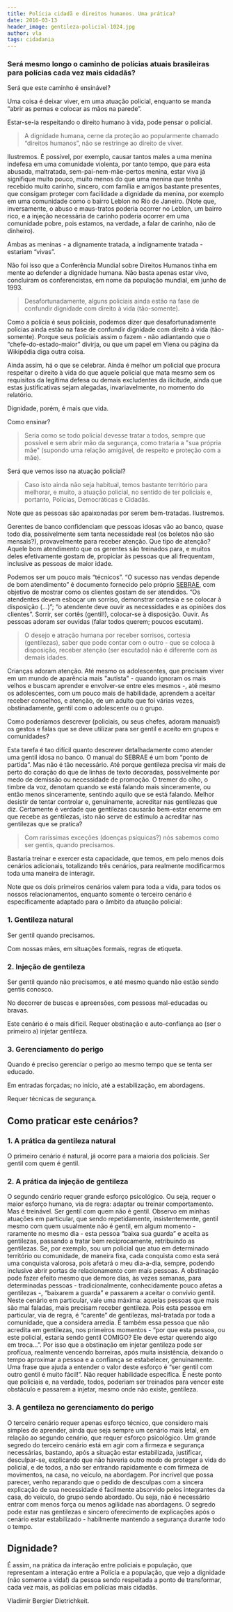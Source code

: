 ```yaml
---
title: Polícia cidadã e direitos humanos. Uma prática?
date: 2016-03-13
header_image: gentileza-policial-1024.jpg
author: vla
tags: cidadania
---
```


### Será mesmo longo o caminho de polícias atuais brasileiras para polícias cada vez mais cidadãs? 

Será que este caminho é ensinável?

Uma coisa é deixar viver, em uma atuação policial, enquanto se manda “abrir as pernas e colocar as mãos na parede”. 

Estar-se-ia respeitando o direito humano à vida, pode pensar o policial. 

> A dignidade humana, cerne da proteção ao popularmente chamado “direitos humanos”, não se restringe ao direito de viver. 

Ilustremos. É possível, por exemplo, causar tantos males a uma menina indefesa em uma comunidade violenta, por tanto tempo, que para esta abusada, maltratada, sem-pai-nem-mãe-pertos menina, estar viva já signifique muito pouco, muito menos do que uma menina que tenha recebido muito carinho, sincero, com família e amigos bastante presentes, que consigam proteger com facilidade a dignidade da menina, por exemplo em uma comunidade como o bairro Leblon no Rio de Janeiro. (Note que, inversamente, o abuso e maus-tratos poderia ocorrer no Leblon, um bairro rico, e a injeção necessária de carinho poderia ocorrer em uma comunidade pobre, pois estamos, na verdade, a falar de carinho, não de dinheiro).

Ambas as meninas - a dignamente tratada, a indignamente tratada - estariam “vivas”.

Não foi isso que a Conferência Mundial sobre Direitos Humanos tinha em mente ao defender a dignidade humana. Não basta apenas estar vivo, concluiram os conferencistas, em nome da população mundial, em junho de 1993.

> Desafortunadamente, alguns policiais ainda estão na fase de confundir dignidade com direito à vida (tão-somente). 

Como a polícia é seus policiais, podemos dizer que desafortunadamente polícias ainda estão na fase de confundir dignidade com direito à vida (tão-somente). Porque seus policiais assim o fazem - não adiantando que o “chefe-do-estado-maior” divirja, ou que um papel em Viena ou página da Wikipédia diga outra coisa.

Ainda assim, há o que se celebrar. Ainda é melhor um policial que procura respeitar o direito à vida do que aquele policial que mata mesmo sem os requisitos da legítima defesa ou demais excludentes da ilicitude, ainda que estas justificativas sejam alegadas, invariavelmente, no momento do relatório.

Dignidade, porém, é mais que vida. 

Como ensinar? 

> Seria como se todo policial devesse tratar a todos, sempre que possível e sem abrir mão da segurança, como trataria a "sua própria mãe" (supondo uma relação amigável, de respeito e proteção com a mãe).

Será que vemos isso na atuação policial?

> Caso isto ainda não seja habitual, temos bastante território para melhorar, e muito, a atuação policial, no sentido de ter policiais e, portanto, Polícias, Democráticas e Cidadãs. 

Note que as pessoas são apaixonadas por serem bem-tratadas. Ilustremos. 

Gerentes de banco confidenciam que pessoas idosas vão ao banco, quase todo dia, possivelmente sem tanta necessidade real (os boletos não são mensais?), provavelmente para receber atenção. Que tipo de atenção? Aquele bom atendimento que os gerentes são treinados para, e muitos deles efetivamente gostam de, propiciar às pessoas que ali frequentam, inclusive as pessoas de maior idade.

Podemos ser um pouco mais “técnicos”. “O sucesso nas vendas depende de bom atendimento” é documento fornecido pelo próprio <a href="http://www.sebrae.com.br/sites/PortalSebrae/artigos/O-sucesso-nas-vendas-depende-de-bom-atendimento" target="_blank">SEBRAE</a>, com objetivo de mostrar como os clientes gostam de ser atendidos. “Os atendentes devem esboçar um sorriso, demonstrar cortesia e se colocar à disposição (...)”; “o atendente deve ouvir as necessidades e as opiniões dos clientes”. Sorrir, ser cortês (gentil!), colocar-se à disposição. Ouvir. As pessoas adoram ser ouvidas (falar todos querem; poucos escutam).

> O desejo e atração humana por receber sorrisos, cortesia (gentilezas), saber que pode contar com o outro - que se coloca à disposição, receber atenção (ser escutado) não é diferente com as demais idades. 

Crianças adoram atenção. Até mesmo os adolescentes, que precisam viver em um mundo de aparência mais "autista" - quando ignoram os mais velhos e buscam aprender e envolver-se entre eles mesmos -, até mesmo os adolescentes, com um pouco mais de habilidade, aprendem a aceitar receber conselhos, e atenção, de um adulto que foi várias vezes, obstinadamente, gentil com o adolescente ou o grupo.

Como poderíamos descrever (policiais, ou seus chefes, adoram manuais!) os gestos e falas que se deve utilizar para ser gentil e aceito em grupos e comunidades? 

Esta tarefa é tao difícil quanto descrever detalhadamente como atender uma gentil idosa no banco. 
O manual do SEBRAE é um bom “ponto de partida”. Mas não é tão necessário. Até porque gentileza precisa vir mais de perto do coração do que de linhas de texto decoradas, possivelmente por medo de demissão ou necessidade de promoção. O tremer do olho, o timbre da voz, denotam quando se está falando mais sinceramente, ou então menos sinceramente, sentindo aquilo que se está falando. Melhor desistir de tentar controlar e, genuinamente, acreditar nas gentilezas que diz. Certamente é verdade que gentilezas causarão bem-estar enorme em que recebe as gentilezas, isto não serve de estímulo a acreditar nas gentilezas que se pratica?

> Com raríssimas exceções (doenças psíquicas?) nós sabemos como ser gentis, quando precisamos. 

Bastaria treinar e exercer esta capacidade, que temos, em pelo menos dois cenários adicionais, totalizando três cenários, para realmente modificarmos toda uma maneira de interagir. 

Note que os dois primeiros cenários valem para toda a vida, para todos os nossos relacionamentos, enquanto somente o terceiro cenário é especificamente adaptado para o âmbito da atuação policial:

### 1. Gentileza natural

Ser gentil quando precisamos.

Com nossas mães, em situações formais, regras de etiqueta.

### 2. Injeção de gentileza

Ser gentil quando não precisamos, e até mesmo quando não estão sendo gentis conosco. 

No decorrer de buscas e apreensões, com pessoas mal-educadas ou bravas.

Este cenário é o mais difícil. Requer obstinação e auto-confiança ao (ser o primeiro a) injetar gentileza.

### 3. Gerenciamento do perigo 

Quando é preciso gerenciar o perigo ao mesmo tempo que se tenta ser educado.

Em entradas forçadas; no início, até a estabilização, em abordagens. 

Requer técnicas de segurança. 

## Como praticar este cenários?

### 1. A prática da gentileza natural

O primeiro cenário é natural, já ocorre para a maioria dos policiais. Ser gentil com quem é gentil.

### 2. A prática da injeção de gentileza

O segundo cenário requer grande esforço psicológico. Ou seja, requer o maior esforço humano, via de regra: adaptar ou treinar comportamento. Mas é treinável. Ser gentil com quem não é gentil. Observo em minhas atuações em particular, que sendo repetidamente, insistentemente, gentil mesmo com quem usualmente não é gentil, em algum momento - raramente no mesmo dia - esta pessoa “baixa sua guarda” e aceita as gentilezas, passando a tratar bem reciprocamente, retribuindo as gentilezas. Se, por exemplo, sou um policial que atuo em determinado território ou comunidade, de maneira fixa, cada conquista como esta será uma conquista valorosa, pois afetará o meu dia-a-dia, sempre, podendo inclusive abrir portas de relacionamento com mais pessoas. A obstinação pode fazer efeito mesmo que demore dias, às vezes semanas, para determinadas pessoas - tradicionalmente, conhecidamente pouco afetas a gentilezas -, “baixarem a guarda” e passarem a aceitar o convívio gentil. Neste cenário em particular, vale uma máxima: aquelas pessoas que mais são mal faladas, mais precisam receber gentileza. Pois esta pessoa em particular, via de regra, é “carente” de gentilezas, mal-tratada por toda a comunidade, que a considera arredia. É também essa pessoa que não acredita em gentilezas, nos primeiros momentos - “por que esta pessoa, ou este policial, estaria sendo gentil COMIGO? Ele deve estar querendo algo em troca…”. Por isso que a obstinação em injetar gentileza pode ser profícua, realmente vencendo barreiras, após muita insistência, deixando o tempo aproximar a pessoa e a confiança se estabelecer, genuinamente. Uma frase que ajuda a entender o valor deste esforço é “ser gentil com outro gentil é muito fácil!”. Não requer habilidade específica. É neste ponto que policiais e, na verdade, todos, poderiam ser treinados para vencer este obstáculo e passarem a injetar, mesmo onde não existe, gentileza.

### 3. A gentileza no gerenciamento do perigo

O terceiro cenário requer apenas esforço técnico, que considero mais simples de aprender, ainda que seja sempre um cenário mais letal, em relação ao segundo cenário, que requer esforço psicológico. Um grande segredo do terceiro cenário está em agir com a firmeza e segurança necessárias, bastando, após a situação estar estabilizada, justificar, desculpar-se, explicando que não haveria outro modo de proteger a vida do policial, e de todos, a não ser entrando rapidamente e com firmeza de movimentos, na casa, no veículo, na abordagem. Por incrível que possa parecer, venho reparando que o pedido de desculpas com a sincera explicação de sua necessidade é facilmente absorvido pelos integrantes da casa, do veiculo, do grupo sendo abordado. Ou seja, não é necessário entrar com menos força ou menos agilidade nas abordagens. O segredo pode estar nas gentilezas e sincero oferecimento de explicações após o cenário estar estabilizado - habilmente mantendo a segurança durante todo o tempo.

## Dignidade?

É assim, na prática da interação entre policiais e população, que representam a interação entre a Polícia e a população, que vejo a dignidade (não somente a vida!) da pessoa sendo respeitada a ponto de transformar, cada vez mais, as polícias em polícias mais cidadãs.

Vladimir Bergier Dietrichkeit.
